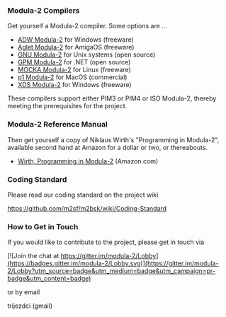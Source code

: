 ### Modula-2 Compilers ###

Get yourself a Modula-2 compiler. Some options are ...

* [ADW Modula-2](https://www.modula2.org/adwm2/download.php) for Windows (freeware)
* [Aglet Modula-2](http://aglet.web.runbox.net/) for AmigaOS (freeware)
* [GNU Modula-2](nongnu.org/gm2/) for Unix systems (open source)
* [GPM Modula-2](https://gpmclr.codeplex.com/) for .NET (open source)
* [MOCKA Modula-2](https://boutell.com/lsm/lsmbyid.cgi/001220) for Linux (freeware)
* [p1 Modula-2](http://modula2.awiedemann.de/) for MacOS (commercial)
* [XDS Modula-2](https://www.excelsior-usa.com/xds.html) for Windows (freeware)

These compilers support either PIM3 or PIM4 or ISO Modula-2, thereby meeting the prerequisites for the project.

### Modula-2 Reference Manual ###

Then get yourself a copy of Niklaus Wirth's "Programming in Modula-2",
available second hand at Amazon for a dollar or two, or thereabouts.

* [Wirth, Programming in Modula-2](https://www.amazon.com/Programming-Modula-2-monographs-computer-science/dp/0387122060/ref=sr_1_1?s=books&ie=UTF8&qid=1498585891&sr=1-1&keywords=WIrth+Programming+in+Modula-2) (Amazon.com)

### Coding Standard ###

Please read our coding standard on the project wiki

https://github.com/m2sf/m2bsk/wiki/Coding-Standard

### How to Get in Touch ###

If you would like to contribute to the project, please get in touch via

[![Join the chat at https://gitter.im/modula-2/Lobby](https://badges.gitter.im/modula-2/Lobby.svg)](https://gitter.im/modula-2/Lobby?utm_source=badge&utm_medium=badge&utm_campaign=pr-badge&utm_content=badge)

or by email

trijezdci (gmail)

